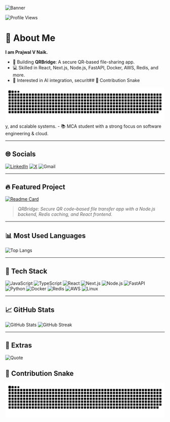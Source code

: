 <!-- Banner -->
![Banner](https://capsule-render.vercel.app/api?type=waving&color=0:FF5733,100:900C3F&height=250&section=header&text=Prajwal%20V%20Naik&fontSize=60&fontColor=fff&animation=fadeIn&desc=Full-Stack%20Developer%20%7C%20Cloud%20Enthusiast%20%7C%20Tech%20Explorer&descAlignY=70)

<!-- Profile Views -->
![Profile Views](https://komarev.com/ghpvc/?username=Prajwal-V-Naik&label=Profile%20Views&color=blue&style=flat)

# 👋 About Me
**I am Prajwal V Naik.**

- 🚀 Building **QRBridge**: A secure QR-based file-sharing app.
- 💻 Skilled in React, Next.js, Node.js, FastAPI, Docker, AWS, Redis, and more.
- 🤖 Interested in AI integration, securit## 🐍 Contribution Snake
<picture>
  <source media="(prefers-color-scheme: dark)" srcset="https://raw.githubusercontent.com/Prajwal-V-Naik/Prajwal-V-Naik/output/github-contribution-grid-snake-dark.svg">
  <img alt="github contribution snake" src="https://raw.githubusercontent.com/Prajwal-V-Naik/Prajwal-V-Naik/output/github-contribution-grid-snake.svg">
</picture>
y, and scalable systems.
- 📚 MCA student with a strong focus on software engineering & cloud.

---

## 🌐 Socials
[![LinkedIn](https://img.shields.io/badge/LinkedIn-0A66C2?logo=linkedin&logoColor=white)](https://www.linkedin.com/in/pajju-dev-8431withyou/)
[![X](https://img.shields.io/badge/Twitter-1DA1F2?logo=twitter&logoColor=white)](https://x.com/PrajwalVNaik1)
![Gmail](https://img.shields.io/badge/Contact%20Me-D14836?logo=gmail&logoColor=white)

---

## 🔥 Featured Project
[![Readme Card](https://github-readme-stats.vercel.app/api/pin/?username=Prajwal-V-Naik&repo=QRBridge&theme=radical)](https://github.com/Prajwal-V-Naik/QRBridge)

> *QRBridge: Secure QR code–based file transfer app with a Node.js backend, Redis caching, and React frontend.*

---

## 📊 Most Used Languages
![Top Langs](https://github-readme-stats.vercel.app/api/top-langs/?username=Prajwal-V-Naik&layout=compact&theme=radical)

---

## 🧰 Tech Stack
![JavaScript](https://img.shields.io/badge/JavaScript-F7DF1E?logo=javascript&logoColor=000)
![TypeScript](https://img.shields.io/badge/TypeScript-3178C6?logo=typescript&logoColor=fff)
![React](https://img.shields.io/badge/React-20232A?logo=react&logoColor=61DAFB)
![Next.js](https://img.shields.io/badge/Next.js-000000?logo=next.js&logoColor=fff)
![Node.js](https://img.shields.io/badge/Node.js-339933?logo=node.js&logoColor=fff)
![FastAPI](https://img.shields.io/badge/FastAPI-009688?logo=fastapi&logoColor=fff)
![Python](https://img.shields.io/badge/Python-3776AB?logo=python&logoColor=fff)
![Docker](https://img.shields.io/badge/Docker-2496ED?logo=docker&logoColor=fff)
![Redis](https://img.shields.io/badge/Redis-DC382D?logo=redis&logoColor=fff)
![AWS](https://img.shields.io/badge/AWS-232F3E?logo=amazon-aws&logoColor=ff9900)
![Linux](https://img.shields.io/badge/Linux-FCC624?logo=linux&logoColor=000)

---

## 📈 GitHub Stats
![GitHub Stats](https://github-readme-stats.vercel.app/api?username=Prajwal-V-Naik&show_icons=true&theme=radical)
![GitHub Streak](https://streak-stats.demolab.com?user=Prajwal-V-Naik&theme=radical)

---

## 🎨 Extras
![Quote](https://quotes-github-readme.vercel.app/api?type=horizontal&theme=radical)

## 🐍 Contribution Snake
<picture>
  <source media="(prefers-color-scheme: dark)" srcset="https://raw.githubusercontent.com/Prajwal-V-Naik/Prajwal-V-Naik/output/github-contribution-grid-snake-dark.svg">
  <img alt="github contribution snake" src="https://raw.githubusercontent.com/Prajwal-V-Naik/Prajwal-V-Naik/output/github-contribution-grid-snake.svg">
</picture>
